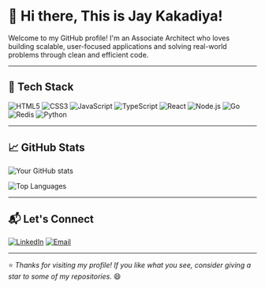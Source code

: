 # 👋 Hi there, This is Jay Kakadiya!

Welcome to my GitHub profile! I'm an Associate Architect who loves building scalable, user-focused applications and solving real-world problems through clean and efficient code.

---

## 🧰 Tech Stack
![HTML5](https://img.shields.io/badge/-HTML5-E34F26?logo=html5&logoColor=white&style=flat)
![CSS3](https://img.shields.io/badge/-CSS3-1572B6?logo=css3&logoColor=white&style=flat)
![JavaScript](https://img.shields.io/badge/-JavaScript-F7DF1E?logo=javascript&logoColor=black&style=flat)
![TypeScript](https://img.shields.io/badge/-TypeScript-3178C6?logo=typescript&logoColor=white&style=flat)
![React](https://img.shields.io/badge/-React-61DAFB?logo=react&logoColor=black&style=flat)
![Node.js](https://img.shields.io/badge/-Node.js-339933?logo=node.js&logoColor=white&style=flat)
![Go](https://img.shields.io/badge/-Go-00ADD8?logo=go&logoColor=white&style=flat)
![Redis](https://img.shields.io/badge/-Redis-DC382D?logo=redis&logoColor=white&style=flat)
![Python](https://img.shields.io/badge/-Python-3776AB?logo=python&logoColor=white&style=flat)

---

## 📈 GitHub Stats
![Your GitHub stats](https://github-readme-stats.vercel.app/api?username=your-github-username&show_icons=true&hide_title=true&hide=issues&count_private=true&hide_border=true&theme=default)

![Top Languages](https://github-readme-stats.vercel.app/api/top-langs/?username=your-github-username&layout=compact&hide_border=true&theme=default)

---

## 📬 Let's Connect
[![LinkedIn](https://img.shields.io/badge/-LinkedIn-0077B5?logo=linkedin&logoColor=white&style=flat)](https://www.linkedin.com/in/jay-kakadiya-a7b79a103/)
[![Email](https://img.shields.io/badge/-Email-D14836?logo=gmail&logoColor=white&style=flat)](mailto:jay648.kakadiya@gmail.com)

---

⭐️ _Thanks for visiting my profile! If you like what you see, consider giving a star to some of my repositories._ 😄
